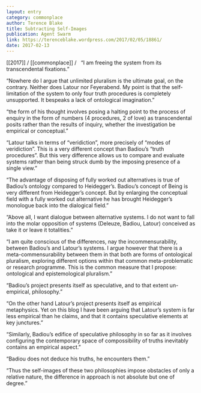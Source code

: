 ```yaml
---
layout: entry
category: commonplace
author: Terence Blake
title: Subtracting Self-Images
publication: Agent Swarm
link: https://terenceblake.wordpress.com/2017/02/05/18861/
date: 2017-02-13
---
```


[[2017]] / [[commonplace]] / 
 
“I am freeing the system from its transcendental fixations.”

“Nowhere do I argue that unlimited pluralism is the ultimate goal, on the contrary. Neither does Latour nor Feyerabend. My point is that the self-limitation of the system to only four truth procedures is completely unsupported. It bespeaks a lack of ontological imagination.”

“the form of his thought involves posing a halting point to the process of enquiry in the form of numbers (4 procedures, 2 of love) as transcendental posits rather than the results of inquiry, whether the investigation be empirical or conceptual.”

“Latour talks in terms of “veridiction”, more precisely of “modes of veridiction”. This is a very different concept than Badiou’s “truth procedures”. But this very difference allows us to compare and evaluate systems rather than being struck dumb by the imposing presence of a single view.”

“The advantage of disposing of fully worked out alternatives is true of Badiou’s ontology compared to Heidegger’s. Badiou’s concept of Being is very different from Heidegger’s concept. But by enlarging the conceptual field with a fully worked out alternative he has brought Heidegger’s monologue back into the dialogical field.”

“Above all, I want dialogue between alternative systems. I do not want to fall into the molar opposition of systems (Deleuze, Badiou, Latour) conceived as take it or leave it totalities.”

“I am quite conscious of the differences, nay the incommensurability, between Badiou’s and Latour’s systems. I argue however that there is a meta-commensurability between them in that both are forms of ontological pluralism, exploring different options within that common meta-problematic or research programme. This is the common measure that I propose: ontological and epistemological pluralism.”

“Badiou’s project presents itself as speculative, and to that extent un-empirical, philosophy.”

“On the other hand Latour’s project presents itself as empirical metaphysics. Yet on this blog I have been arguing that Latour’s system is far less empirical than he claims, and that it contains speculative elements at key junctures.”

“Similarly, Badiou’s edifice of speculative philosophy in so far as it involves configuring the contemporary space of compossibility of truths inevitably contains an empirical aspect.”

“Badiou does not deduce his truths, he encounters them.”

“Thus the self-images of these two philosophies impose obstacles of only a relative nature, the difference in approach is not absolute but one of degree.”


